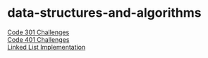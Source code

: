 # data-structures-and-algorithms

[Code 301 Challenges](./code-challenges)  
[Code 401 Challenges](./code401challenges)  
[Linked List Implementation](./code401challenges/src/main/java/linked_list)

